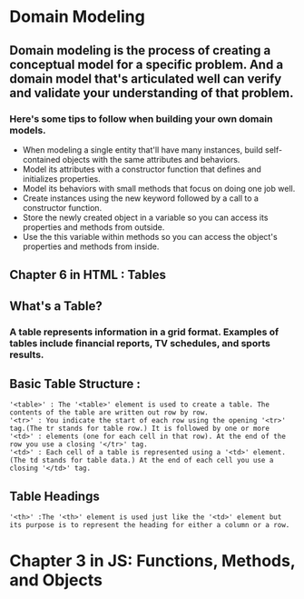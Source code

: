 # **Domain Modeling**
##  Domain modeling is the process of creating a conceptual model for a specific problem. And a domain model that's articulated well can verify and validate your understanding of that problem.

### Here's some tips to follow when building your own domain models.

- When modeling a single entity that'll have many instances, build self-contained objects with the same attributes and behaviors.
- Model its attributes with a constructor function that defines and initializes properties.
- Model its behaviors with small methods that focus on doing one job well.
- Create instances using the new keyword followed by a call to a constructor function.
- Store the newly created object in a variable so you can access its properties and methods from outside.
- Use the this variable within methods so you can access the object's properties and methods from inside.

## **Chapter 6 in HTML : Tables**
## What's a Table?
### A table represents information in a grid format. Examples of tables include financial reports, TV schedules, and sports results.
## Basic Table Structure :
~~~
'<table>' : The '<table>' element is used to create a table. The contents of the table are written out row by row.
'<tr>' : You indicate the start of each row using the opening '<tr>' tag.(The tr stands for table row.) It is followed by one or more
'<td>' : elements (one for each cell in that row). At the end of the row you use a closing '</tr>' tag.
'<td>' : Each cell of a table is represented using a '<td>' element. (The td stands for table data.) At the end of each cell you use a closing '</td>' tag.
~~~
## **Table Headings**
~~~
'<th>' :The '<th>' element is used just like the '<td>' element but its purpose is to represent the heading for either a column or a row. 
~~~

# **Chapter 3 in JS: Functions, Methods, and Objects**
